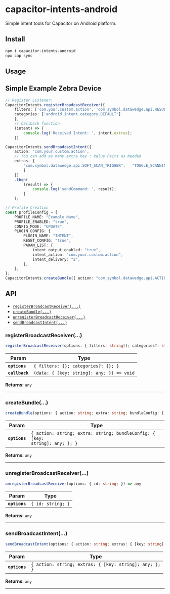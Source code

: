 # capacitor-intents-android

Simple intent tools for Capacitor on Android platform.

## Install

```bash
npm i capacitor-intents-android
npx cap sync
```

## Usage

## Simple Example Zebra Device
```Typescript
// Register Listener:
CapacitorIntents.registerBroadcastReceiver({
    filters: ['com.your.custom.action', 'com.symbol.datawedge.api.RESULT_ACTION'],
    categories: ['android.intent.category.DEFAULT']
    },
    // Callback function
    (intent) => {
        console.log('Received Intent: ', intent.extras);
    })

CapacitorIntents.sendBroadcastIntent({ 
    action: 'com.your.custom.action', 
    // You can add as many extra Key : Value Pairs as Needed
    extras: {
        "com.symbol.datawedge.api.SOFT_SCAN_TRIGGER":   "TOGGLE_SCANNING"
        }
    })
    .then(
        (result) => {
            console.log('sendCommand: ', result);
        }
    );

// Profile Creation 
const profileConfig = {
    PROFILE_NAME: "Example Name",
    PROFILE_ENABLED: "true",
    CONFIG_MODE: "UPDATE",
    PLUGIN_CONFIG: {
        PLUGIN_NAME: "INTENT",
        RESET_CONFIG: "true",
        PARAM_LIST: {
            intent_output_enabled: "true",
            intent_action: "com.your.custom.action",
            intent_delivery: "2",
        },
    },
};
CapacitorIntents.createBundle({ action: "com.symbol.datawedge.api.ACTION", extra: "com.symbol.datawedge.api.SET_CONFIG", bundleConfig: profileConfig });

```

## API

<docgen-index>

* [`registerBroadcastReceiver(...)`](#registerbroadcastreceiver)
* [`createBundle(...)`](#createbundle)
* [`unregisterBroadcastReceiver(...)`](#unregisterbroadcastreceiver)
* [`sendBroadcastIntent(...)`](#sendbroadcastintent)

</docgen-index>

<docgen-api>
<!--Update the source file JSDoc comments and rerun docgen to update the docs below-->

### registerBroadcastReceiver(...)

```typescript
registerBroadcastReceiver(options: { filters: string[]; categories?: string[]; }, callback: (data: { [key: string]: any; }) => void) => any
```

| Param          | Type                                                    |
| -------------- | ------------------------------------------------------- |
| **`options`**  | <code>{ filters: {}; categories?: {}; }</code>          |
| **`callback`** | <code>(data: { [key: string]: any; }) =&gt; void</code> |

**Returns:** <code>any</code>

--------------------


### createBundle(...)

```typescript
createBundle(options: { action: string; extra: string; bundleConfig: { [key: string]: any; }; }) => any
```

| Param         | Type                                                                                   |
| ------------- | -------------------------------------------------------------------------------------- |
| **`options`** | <code>{ action: string; extra: string; bundleConfig: { [key: string]: any; }; }</code> |

**Returns:** <code>any</code>

--------------------


### unregisterBroadcastReceiver(...)

```typescript
unregisterBroadcastReceiver(options: { id: string; }) => any
```

| Param         | Type                         |
| ------------- | ---------------------------- |
| **`options`** | <code>{ id: string; }</code> |

**Returns:** <code>any</code>

--------------------


### sendBroadcastIntent(...)

```typescript
sendBroadcastIntent(options: { action: string; extras: { [key: string]: any; }; }) => any
```

| Param         | Type                                                              |
| ------------- | ----------------------------------------------------------------- |
| **`options`** | <code>{ action: string; extras: { [key: string]: any; }; }</code> |

**Returns:** <code>any</code>

--------------------

</docgen-api>

